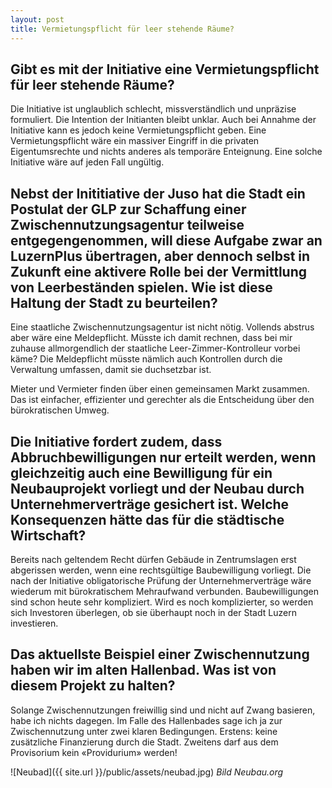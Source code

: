 ```yaml
---
layout: post
title: Vermietungspflicht für leer stehende Räume?
---
```


##  Gibt es mit der Initiative eine Vermietungspflicht für leer stehende Räume?

Die Initiative ist unglaublich schlecht, missverständlich und unpräzise formuliert. Die Intention der Initianten bleibt unklar. Auch bei Annahme der Initiative kann es jedoch keine Vermietungspflicht geben. Eine Vermietungspflicht wäre ein massiver Eingriff in die privaten Eigentumsrechte und nichts anderes als temporäre Enteignung. Eine solche Initiative wäre auf jeden Fall ungültig.

## Nebst der Inititiative der Juso hat die Stadt ein Postulat der GLP zur Schaffung einer Zwischennutzungsagentur teilweise entgegengenommen, will diese Aufgabe zwar an LuzernPlus übertragen, aber dennoch selbst in Zukunft eine aktivere Rolle bei der Vermittlung von Leerbeständen spielen. Wie ist diese Haltung der Stadt zu beurteilen?

Eine staatliche Zwischennutzungsagentur ist nicht nötig. Vollends abstrus aber wäre eine Meldepflicht. Müsste ich damit rechnen, dass bei mir zuhause allmorgendlich der staatliche Leer-Zimmer-Kontrolleur vorbei käme? Die Meldepflicht müsste nämlich auch Kontrollen durch die Verwaltung umfassen, damit sie duchsetzbar ist.

Mieter und Vermieter finden über einen gemeinsamen Markt zusammen. Das ist einfacher, effizienter und gerechter als die Entscheidung über den bürokratischen Umweg.

## Die Initiative fordert zudem, dass Abbruchbewilligungen nur erteilt werden, wenn gleichzeitig auch eine Bewilligung für ein Neubauprojekt vorliegt und der Neubau durch Unternehmerverträge gesichert ist. Welche Konsequenzen hätte das für die städtische Wirtschaft?

Bereits nach geltendem Recht dürfen Gebäude in Zentrumslagen erst abgerissen werden, wenn eine rechtsgültige Baubewilligung vorliegt. Die nach der Initiative obligatorische Prüfung der Unternehmerverträge wäre wiederum mit bürokratischem Mehraufwand verbunden. Baubewilligungen sind schon heute sehr kompliziert. Wird es noch komplizierter, so werden sich Investoren überlegen, ob sie überhaupt noch in der Stadt Luzern investieren.

## Das aktuellste Beispiel einer Zwischennutzung haben wir im alten Hallenbad. Was ist von diesem Projekt zu halten?

Solange Zwischennutzungen freiwillig sind und nicht auf Zwang basieren, habe ich nichts dagegen. Im Falle des Hallenbades sage ich ja zur Zwischennutzung unter zwei klaren Bedingungen. Erstens: keine zusätzliche Finanzierung durch die Stadt. Zweitens darf aus dem Provisorium kein «Providurium» werden!

![Neubad]({{ site.url }}/public/assets/neubad.jpg)
*Bild Neubau.org*
